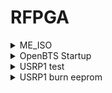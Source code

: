 # RFPGA

<details>
  <summary> ME_ISO </summary>

-   [bladeRF-openbts5.0.iso](https://rfagora.s3.us-east-1.amazonaws.com/image/ISO/ME_ISO/bladeRF-openbts5.0/bladeRF-openbts5.0.iso)
-   [en.iplinkme.iso](https://rfagora.s3.us-east-1.amazonaws.com/image/ISO/ME_ISO/en.iplinkme.iso)
-   [Openbts_v2.09_64.iso ](https://rfagora.s3.us-east-1.amazonaws.com/image/ISO/ME_ISO/Openbts_v2.09_64.iso)
-   [openbts_v3.09_52M.iso ](https://rfagora.s3.us-east-1.amazonaws.com/image/ISO/ME_ISO/openbts_v3.09_52M.iso)
-   [V10-mode-s-openbts2.8.iso](https://rfagora.s3.us-east-1.amazonaws.com/image/ISO/ME_ISO/V10-mode-s-openbts2.8.iso)

</details>

<details>
  <summary> OpenBTS Startup </summary>


```sh
sudo su
cd /usr/local/src/openbts-2.6Mamou/smqueue
./smqueue
```

```sh
sudo su
cd /usr/local/src/openbts-2.6 Mamou/apps
./Openbts
```

</details>


<details>
  <summary> USRP1 test </summary>

- testing whether the system is connected

```sh
usrp_probe
```

```sh
cd /usr/local/share/gnuradio/examples/usrp
./usrp_benchmark_usb.py
```

```sh
sudo su
cd /usr/local/share/gnuradio/examples/digital
./benchmark_tx.py –f 900M –T A
```

```sh
sudo su
cd /usr/local/share/gnuradio/examples/digital
./benchmark_rx.py –f 900M –R A
```

```sh
usrp_fft.py -f 900M -R A
```

</details>

<details>
  <summary> USRP1 burn eeprom </summary>

```sh
sudo su
cd /usr/local/src/gnuradio-3.3.0/usrp/host/apps
./burn-serial-number s=123456
```

```sh
sudo su
cd /usr/local/src/gnuradio-3.3.0/usrp/host/apps
./burn-db-eeprom -t rfx1800_mimo_b -A –f
```

</details>